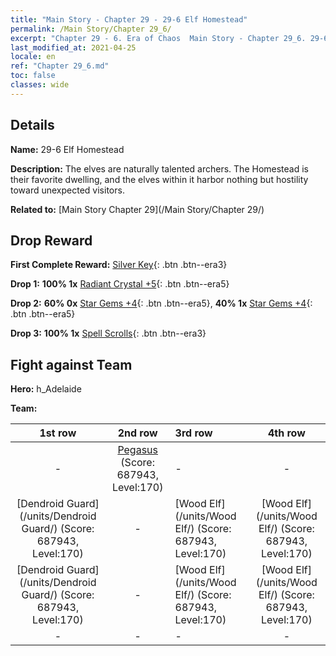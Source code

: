 ```yaml
---
title: "Main Story - Chapter 29 - 29-6 Elf Homestead"
permalink: /Main Story/Chapter 29_6/
excerpt: "Chapter 29 - 6. Era of Chaos  Main Story - Chapter 29_6. 29-6 Elf Homestead"
last_modified_at: 2021-04-25
locale: en
ref: "Chapter 29_6.md"
toc: false
classes: wide
---
```


## Details

 **Name:** 29-6 Elf Homestead

 **Description:** The elves are naturally talented archers. The Homestead is their favorite dwelling, and the elves within it harbor nothing but hostility toward unexpected visitors.

 **Related to:** [Main Story Chapter 29](/Main Story/Chapter 29/)

## Drop Reward

 **First Complete Reward:** [Silver Key](/Items/con_693/){: .btn .btn--era3}

 **Drop 1:** **100% 1x** [Radiant Crystal +5](/Items/mat_101/){: .btn .btn--era5}

 **Drop 2:** **60% 0x** [Star Gems +4](/Items/mat_93/){: .btn .btn--era5}, **40% 1x** [Star Gems +4](/Items/mat_93/){: .btn .btn--era5}

 **Drop 3:** **100% 1x** [Spell Scrolls](/Items/con_694/){: .btn .btn--era3}


## Fight against Team
 **Hero:** h_Adelaide

 **Team:**


  | 1st row | 2nd row | 3rd row | 4th row |
  |:----:|:----:|:----|:----:|
  | - | [Pegasus](/units/Pegasus/) (Score: 687943, Level:170)  | - | - |
  | [Dendroid Guard](/units/Dendroid Guard/) (Score: 687943, Level:170)  | - | [Wood Elf](/units/Wood Elf/) (Score: 687943, Level:170)  | [Wood Elf](/units/Wood Elf/) (Score: 687943, Level:170)  |
  | [Dendroid Guard](/units/Dendroid Guard/) (Score: 687943, Level:170)  | - | [Wood Elf](/units/Wood Elf/) (Score: 687943, Level:170)  | [Wood Elf](/units/Wood Elf/) (Score: 687943, Level:170)  |
  | - | - | - | - |


